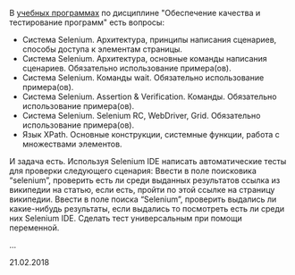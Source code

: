 В [учебных программах](/2016-08-14-educational-programs-exam-questions-and-literature.md) по дисциплине "Обеспечение качества и тестирование программ" есть вопросы:
- Система Selenium. Архитектура, принципы написания сценариев, способы доступа к элементам страницы.
- Система Selenium. Архитектура, основные команды написания сценариев. Обязательно использование примера(ов).
- Система Selenium. Команды wait. Обязательно использование примера(ов).
- Система Selenium. Assertion & Verification. Команды. Обязательно использование примера(ов).
- Система Selenium. Selenium RC, WebDriver, Grid. Обязательно использование примера(ов).
- Язык XPath. Основные конструкции, системные функции, работа с множествами элементов.

И задача есть. Используя Selenium IDE написать автоматические тесты для проверки следующего сценария: Ввести в поле поисковика “selenium”, проверить есть ли среди выданных результатов ссылка из википедии на статью, если есть, пройти по этой ссылке на страницу википедии. Ввести в поле поиска “Selenium”, проверить выдались ли какие-нибудь результаты, если выдались то посмотреть есть ли среди них Selenium IDE. Сделать тест универсальным при помощи переменной.

...

21.02.2018